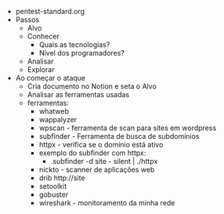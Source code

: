 
- pentest-standard.org
- Passos
    - Alvo
    - Conhecer
        - Quais as tecnologias?
        - Nível dos programadores?
    - Analisar
    - Explorar
- Ao começar o ataque
    - Cria documento no Notion e seta o Alvo
    - Analisar as ferramentas usadas
    - ferramentas:
        - whatweb
        - wappalyzer
        - wpscan - ferramenta de scan para sites em wordpress
        - subfinder - Ferramenta de busca de subdomínios
        - httpx - verifica se o domínio está ativo
        - exemplo do subfinder com httpx:
            - .subfinder -d site - silent | ./httpx
        - nickto - scanner de aplicações web
        - drib http://site
        - setoolkit
        - gobuster
        - wireshark - monitoramento da minha rede